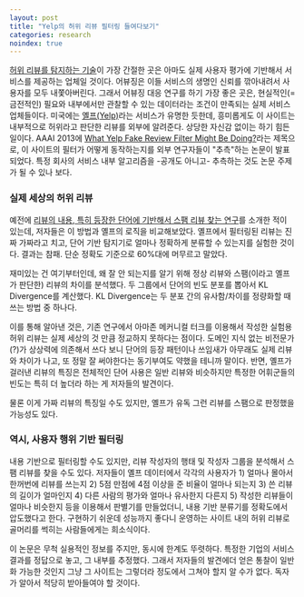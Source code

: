 ```yaml
---
layout: post
title: "Yelp의 허위 리뷰 필터링 들여다보기"
categories: research
noindex: true
---
```


[허위 리뷰를 탐지하는 기술](http://www.4four.us/article/2012/04/detecting-opinion-spam)이 가장 간절한 곳은 아마도 실제 사용자 평가에 기반해서 서비스를 제공하는 업체일 것이다. 어뷰징은 이들 서비스의 생명인 신뢰를 깎아내려서 사용자를 모두 내쫓아버린다. 그래서 어뷰징 대응 연구를 하기 가장 좋은 곳은, 현실적인(=금전적인) 필요와 내부에서만 관찰할 수 있는 데이터라는 조건이 만족되는 실제 서비스 업체들이다. 미국에는 [옐프(Yelp)](http://www.yelp.com)</a>라는 서비스가 유명한 듯한데, 흥미롭게도 이 사이트는 내부적으로 허위라고 판단한 리뷰를 외부에 알려준다. 상당한 자신감 없이는 하기 힘든 일이다. AAAI 2013에 [What Yelp Fake Review Filter Might Be Doing?](http://www.aaai.org/ocs/index.php/ICWSM/ICWSM13/paper/view/6006)라는 제목으로, 이 사이트의 필터가 어떻게 동작하는지를 외부 연구자들이 "추측"하는 논문이 발표되었다. 특정 회사의 서비스 내부 알고리즘을 -공개도 아니고- 추측하는 것도 논문 주제가 될 수 있나 보다.

### 실제 세상의 허위 리뷰

예전에 [리뷰의 내용, 특히 등장한 단어에 기반해서 스팸 리뷰 찾는 연구](http://www.4four.us/article/2012/04/deceptive-opinion-spam)를 소개한 적이 있는데, 저자들은 이 방법과 옐프의 로직을 비교해보았다. 옐프에서 필터링된 리뷰는 진짜 가짜라고 치고, 단어 기반 탐지기로 얼마나 정확하게 분류할 수 있는지를 실험한 것이다. 결과는 참패. 단순 정확도 기준으로 60%대에 머무르고 말았다.

재미있는 건 여기부터인데, 왜 잘 안 되는지를 알기 위해 정상 리뷰와 스팸(이라고 옐프가 판단한) 리뷰의 차이를 분석했다. 두 그룹에서 단어의 빈도 분포를 뽑아서 KL Divergence를 계산했다. KL Divergence는 두 분포 간의 유사함/차이를 정량화할 때 쓰는 방법 중 하나다.

이를 통해 알아낸 것은, 기존 연구에서 아마존 메커니컬 터크를 이용해서 작성한 실험용 허위 리뷰는 실제 세상의 것 만큼 정교하지 못하다는 점이다. 도메인 지식 없는 비전문가(?)가 상상력에 의존해서 쓰다 보니 단어의 등장 패턴이나 쓰임새가 아무래도 실제 리뷰와 차이가 나고, 또 정말 잘 써야한다는 동기부여도 약했을 테니까 말이다. 반면, 옐프가 걸러낸 리뷰의 특징은 전체적인 단어 사용은 일반 리뷰와 비슷하지만 특정한 어휘군들의 빈도는 특히 더 높더라 하는 게 저자들의 발견이다.

물론 이게 가짜 리뷰의 특징일 수도 있지만, 옐프가 유독 그런 리뷰를 스팸으로 판정했을 가능성도 있다.

### 역시, 사용자 행위 기반 필터링

내용 기반으로 필터링할 수도 있지만, 리뷰 작성자의 행태 및 작성자 그룹을 분석해서 스팸 리뷰를 찾을 수도 있다. 저자들이 옐프 데이터에서 각각의 사용자가 1) 얼마나 몰아서 한꺼번에 리뷰를 쓰는지 2) 5점 만점에 4점 이상을 준 비율이 얼마나 되는지 3) 쓴 리뷰의 길이가 얼마인지 4) 다른 사람의 평가와 얼마나 유사한지 다른지 5) 작성한 리뷰들이 얼마나 비슷한지 등을 이용해서 판별기를 만들었더니, 내용 기반 분류기를 정확도에서 압도했다고 한다. 구현하기 쉬운데 성능까지 좋다니 운영하는 사이트 내의 허위 리뷰로 골머리를 썩히는 사람들에게는 희소식이다.

이 논문은 무척 실용적인 정보를 주지만, 동시에 한계도 뚜렷하다. 특정한 기업의 서비스 결과를 정답으로 놓고, 그 내부를 추정했다. 그래서 저자들의 발견에더 얻은 통찰이 일반화 가능한 것인지 그냥 그 사이트는 그렇더라 정도에서 그쳐야 할지 알 수가 없다. 독자가 알아서 적당히 받아들여야 할 것이다.